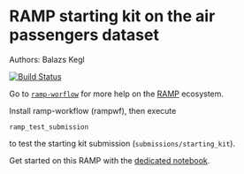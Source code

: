# RAMP starting kit on the air passengers dataset

Authors: Balazs Kegl

[![Build Status](https://travis-ci.org/ramp-kits/air_passengers.svg?branch=master)](https://travis-ci.org/ramp-kits/air_passengers)

Go to [`ramp-worflow`](https://github.com/paris-saclay-cds/ramp-workflow) for more help on the [RAMP](http://ramp.r0h.eu) ecosystem.

Install ramp-workflow (rampwf), then execute

```
ramp_test_submission
```

to test the starting kit submission (`submissions/starting_kit`).

Get started on this RAMP with the [dedicated notebook](air_passengers_starting_kit.ipynb).
